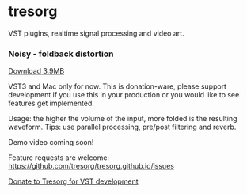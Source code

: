 # tresorg 

VST plugins, realtime signal processing and video art.


### Noisy - foldback distortion

[Download 3.9MB](https://tresorg.com/vst/Noisy.vst3.zip)

VST3 and Mac only for now. This is donation-ware, please support development if you use this in your production or you would like to see features get implemented.

Usage: the higher the volume of the input, more folded is the resulting waveform. Tips: use parallel processing, pre/post filtering and reverb.    

Demo video coming soon!

Feature requests are welcome: https://github.com/tresorg/tresorg.github.io/issues

[Donate to Tresorg for VST development](https://www.paypal.com/donate?hosted_button_id=Q8C6DC6VXSEXE) 
 
 
